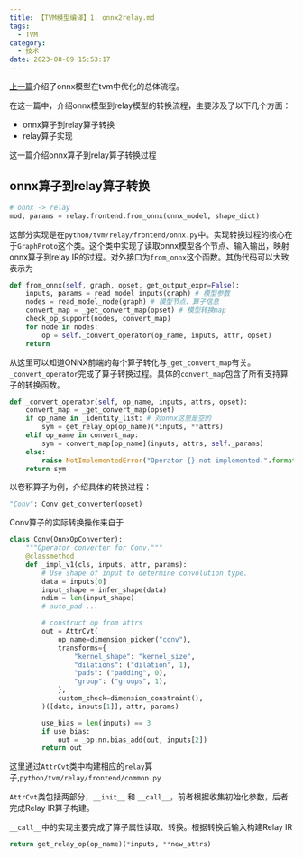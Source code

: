 ```yaml
---
title: 【TVM模型编译】1. onnx2relay.md
tags:
  - TVM
category:
  - 技术
date: 2023-08-09 15:53:17
---
```


[上一篇](./tvm-onnx.md)介绍了onnx模型在tvm中优化的总体流程。

在这一篇中，介绍onnx模型到relay模型的转换流程，主要涉及了以下几个方面：
- onnx算子到relay算子转换
- relay算子实现

这一篇介绍onnx算子到relay算子转换过程

## onnx算子到relay算子转换

```python
# onnx -> relay
mod, params = relay.frontend.from_onnx(onnx_model, shape_dict)
```

这部分实现是在`python/tvm/relay/frontend/onnx.py`中。实现转换过程的核心在于`GraphProto`这个类。这个类中实现了读取onnx模型各个节点、输入输出，映射onnx算子到relay IR的过程。对外接口为`from_onnx`这个函数。其伪代码可以大致表示为

```python
def from_onnx(self, graph, opset, get_output_expr=False):
    inputs, params = read_model_inputs(graph) # 模型参数
    nodes = read_model_node(graph) # 模型节点、算子信息
    convert_map = _get_convert_map(opset) # 模型转换map
    check_op_support(nodes, convert_map)
    for node in nodes:
        op = self._convert_operator(op_name, inputs, attr, opset)
    return
```

从这里可以知道ONNX前端的每个算子转化与`_get_convert_map`有关。
`_convert_operator`完成了算子转换过程。具体的`convert_map`包含了所有支持算子的转换函数。

```python
def _convert_operator(self, op_name, inputs, attrs, opset):
    convert_map = _get_convert_map(opset)
    if op_name in _identity_list: # 对onnx这里是空的
        sym = get_relay_op(op_name)(*inputs, **attrs)
    elif op_name in convert_map:
        sym = convert_map[op_name](inputs, attrs, self._params)
    else:
        raise NotImplementedError("Operator {} not implemented.".format(op_name))
    return sym
```

以卷积算子为例，介绍具体的转换过程：

```python
"Conv": Conv.get_converter(opset)
```

Conv算子的实际转换操作来自于
```python
class Conv(OnnxOpConverter):
    """Operator converter for Conv."""
    @classmethod
    def _impl_v1(cls, inputs, attr, params):
        # Use shape of input to determine convolution type.
        data = inputs[0]
        input_shape = infer_shape(data)
        ndim = len(input_shape)
        # auto_pad ...

        # construct op from attrs
        out = AttrCvt(
            op_name=dimension_picker("conv"),
            transforms={
                "kernel_shape": "kernel_size",
                "dilations": ("dilation", 1),
                "pads": ("padding", 0),
                "group": ("groups", 1),
            },
            custom_check=dimension_constraint(),
        )([data, inputs[1]], attr, params)

        use_bias = len(inputs) == 3
        if use_bias:
            out = _op.nn.bias_add(out, inputs[2])
        return out
```

这里通过`AttrCvt`类中构建相应的`relay`算子,`python/tvm/relay/frontend/common.py`

`AttrCvt`类包括两部分，`__init__` 和 `__call__`，前者根据收集初始化参数，后者完成Relay IR算子构建。

`__call__`中的实现主要完成了算子属性读取、转换。根据转换后输入构建Relay IR

```python
return get_relay_op(op_name)(*inputs, **new_attrs)
```
